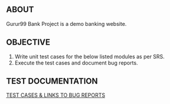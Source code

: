 ## ABOUT
Gurur99 Bank Project is a demo banking website.

## OBJECTIVE
1. Write unit test cases for the below listed modules as per SRS.
2. Execute the test cases and document bug reports.

## TEST DOCUMENTATION 
[TEST CASES & LINKS TO BUG REPORTS](https://docs.google.com/spreadsheets/d/1g3OJFFbpbaQ9MDRD7rguMTY5ddPEO4jrfhcAAkGqzac/edit?usp=sharing)
